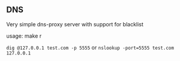 ## DNS
Very simple dns-proxy server with support for blacklist

usage:
make r

`dig @127.0.0.1 test.com -p 5555`
or 
`nslookup -port=5555 test.com 127.0.0.1`
